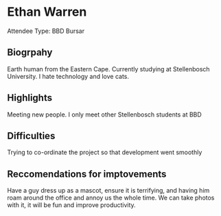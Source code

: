 # Ethan Warren

Attendee Type: BBD Bursar

## Biogrpahy

Earth human from the Eastern Cape. Currently studying at Stellenbosch University. I hate technology and love cats.

## Highlights

Meeting new people. I only meet other Stellenbosch students at BBD

## Difficulties

Trying to co-ordinate the project so that development went smoothly

## Reccomendations for imptovements

Have a guy dress up as a mascot, ensure it is terrifying, and having him roam around the office and annoy us the whole time. We can take photos with it, it will be fun and improve productivity.
